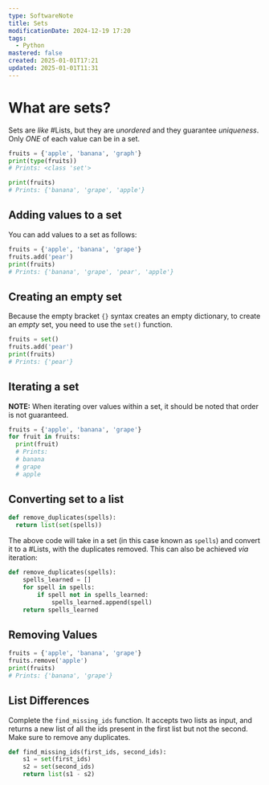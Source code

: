 ```yaml
---
type: SoftwareNote
title: Sets
modificationDate: 2024-12-19 17:20
tags:
  - Python
mastered: false
created: 2025-01-01T17:21
updated: 2025-01-01T11:31
---
```


# What are sets?

Sets are *like* #Lists, but they are *unordered* and they guarantee *uniqueness*. Only *ONE* of each value can be in a set.

```python
fruits = {'apple', 'banana', 'graph'}
print(type(fruits))
# Prints: <class 'set'>

print(fruits)
# Prints: {'banana', 'grape', 'apple'}
```

## Adding values to a set

You can add values to a set as follows:

```python
fruits = {'apple', 'banana', 'grape'}
fruits.add('pear')
print(fruits)
# Prints: {'banana', 'grape', 'pear', 'apple'}
```

## Creating an empty set

Because the empty bracket `{}` syntax creates an empty dictionary, to create an *empty* set, you need to use the `set()` function.

```python
fruits = set()
fruits.add('pear')
print(fruits)
# Prints: {'pear'}
```

## Iterating a set

**NOTE:** When iterating over values within a set, it should be noted that order is not guaranteed.

```python
fruits = {'apple', 'banana', 'grape'}
for fruit in fruits:
  print(fruit)
  # Prints:
  # banana
  # grape
  # apple
```

## Converting set to a list

```python
def remove_duplicates(spells):
  return list(set(spells))
```

The above code will take in a set (in this case known as `spells`) and convert it to a #Lists, with the duplicates removed. This can also be achieved *via* iteration:
​

```python
def remove_duplicates(spells):
    spells_learned = []
    for spell in spells:
        if spell not in spells_learned:
            spells_learned.append(spell)
    return spells_learned
```

## Removing Values

```python
fruits = {'apple', 'banana', 'grape'}
fruits.remove('apple')
print(fruits)
# Prints: {'banana', 'grape'}
```

## List Differences

Complete the `find_missing_ids` function. It accepts two lists as input, and returns a new list of all the ids present in the first list but not the second. Make sure to remove any duplicates.

```python
def find_missing_ids(first_ids, second_ids):
    s1 = set(first_ids)
    s2 = set(second_ids)
    return list(s1 - s2)
```


